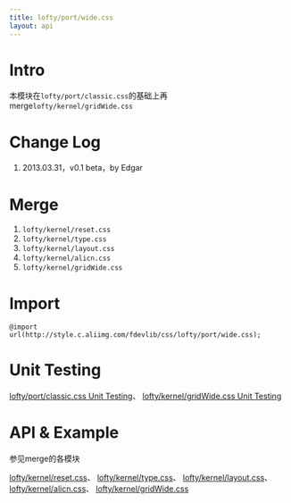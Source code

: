 ```yaml
---
title: lofty/port/wide.css
layout: api
---
```


# Intro

本模块在`lofty/port/classic.css`的基础上再merge`lofty/kernel/gridWide.css`

# Change Log

1. 2013.03.31，v0.1 beta，by Edgar

# Merge

1. `lofty/kernel/reset.css`
1. `lofty/kernel/type.css`
1. `lofty/kernel/layout.css`
1. `lofty/kernel/alicn.css`
1. `lofty/kernel/gridWide.css`

# Import

    @import url(http://style.c.aliimg.com/fdevlib/css/lofty/port/wide.css);

# Unit Testing

[lofty/port/classic.css Unit Testing](/tests/specs/port/classic/render.html)、
[lofty/kernel/gridWide.css Unit Testing](/tests/specs/kernel/grid-wide/render.html)

# API & Example

参见merge的各模块

[lofty/kernel/reset.css](/api/kernel/reset.css.html)、
[lofty/kernel/type.css](/api/kernel/type.css.html)、
[lofty/kernel/layout.css](/api/kernel/layout.css.html)、
[lofty/kernel/alicn.css](/api/kernel/alicn.css.html)、
[lofty/kernel/gridWide.css](/api/kernel/grid-wide.css.html)
